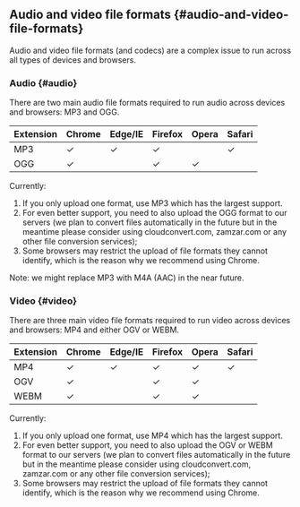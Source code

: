 ## Audio and video file formats {#audio-and-video-file-formats}

Audio and video file formats (and codecs) are a complex issue to run across all types of devices and browsers.

### Audio {#audio}

There are two main audio file formats required to run audio across devices and browsers: MP3 and OGG.

| Extension | Chrome | Edge/IE | Firefox | Opera | Safari |
| --- | --- | --- | --- | --- | --- |
| MP3 | ✓ | ✓ | ✓ |  | ✓ |
| OGG | ✓ |  | ✓ | ✓ |  |

Currently:

1.  If you only upload one format, use MP3 which has the largest support.
2.  For even better support, you need to also upload the OGG format to our servers (we plan to convert files automatically in the future but in the meantime please consider using cloudconvert.com, zamzar.com or any other file conversion services);
3.  Some browsers may restrict the upload of file formats they cannot identify, which is the reason why we recommend using Chrome.

Note: we might replace MP3 with M4A (AAC) in the near future.

### Video {#video}

There are three main video file formats required to run video across devices and browsers: MP4 and either OGV or WEBM.

| Extension | Chrome | Edge/IE | Firefox | Opera | Safari |
| --- | --- | --- | --- | --- | --- |
| MP4 | ✓ | ✓ | ✓ | ✓ | ✓ |
| OGV | ✓ |  | ✓ | ✓ |  |
| WEBM | ✓ |  | ✓ | ✓ |  |

Currently:

1.  If you only upload one format, use MP4 which has the largest support.
2.  For even better support, you need to also upload the OGV or WEBM format to our servers (we plan to convert files automatically in the future but in the meantime please consider using cloudconvert.com, zamzar.com or any other file conversion services);
3.  Some browsers may restrict the upload of file formats they cannot identify, which is the reason why we recommend using Chrome.